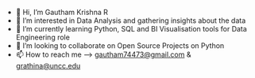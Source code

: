 - 👋 Hi, I’m Gautham Krishna R 
- 👀 I’m interested in Data Analysis and gathering insights about the data 
- 🌱 I’m currently learning Python, SQL and BI Visualisation tools  for Data Engineering role 
- 💞️ I’m looking to collaborate on Open Source Projects on Python
- 📫 How to reach me  --> gautham74473@gmail.com & grathina@uncc.edu
<!---
gautham744473/gautham744473 is a ✨ special ✨ repository because its `README.md` (this file) appears on your GitHub profile.
You can click the Preview link to take a look at your changes.
--->
